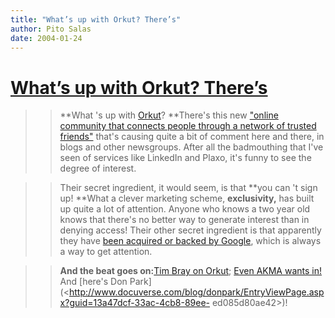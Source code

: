 ```yaml
---
title: "What’s up with Orkut? There’s"
author: Pito Salas
date: 2004-01-24
---
```

# [What’s up with Orkut? There’s](None)



>>

>> **What 's up with [Orkut](<http://www.orkut.com/terms.html>)? **There's
this new ["online community that connects people through a network of trusted
friends"](<http://www.orkut.com/>) that's causing quite a bit of comment here
and there, in blogs and other newsgroups. After all the badmouthing that I've
seen of services like LinkedIn and Plaxo, it's funny to see the degree of
interest.

>>

>>  
>
>>

>> Their secret ingredient, it would seem, is that **you can 't sign up!
**What a clever marketing scheme, **exclusivity,** has built up quite a lot of
attention. Anyone who knows a two year old knows that there's no better way to
generate interest than in denying access! Their other secret ingredient is
that apparently they have [been acquired or backed by
Google](<http://www.infoworld.com/article/04/01/23/HNorkut_1.html>), which is
always a way to get attention.

>>

>>  
>
>>

>>  **And the beat goes on:**[Tim Bray on
Orkut](<http://www.tbray.org/ongoing/When/200x/2004/01/24/OrketEtc>); [Even
AKMA wants in!](<http://akma.disseminary.org/archives/001132.html>) And
[here's Don
Park](<http://www.docuverse.com/blog/donpark/EntryViewPage.aspx?guid=13a47dcf-33ac-4cb8-89ee-
ed085d80ae42>)!


